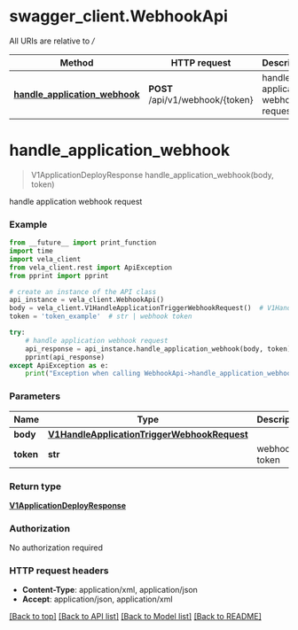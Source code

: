 # swagger_client.WebhookApi

All URIs are relative to */*

Method | HTTP request | Description
------------- | ------------- | -------------
[**handle_application_webhook**](WebhookApi.md#handle_application_webhook) | **POST** /api/v1/webhook/{token} | handle application webhook request

# **handle_application_webhook**
> V1ApplicationDeployResponse handle_application_webhook(body, token)

handle application webhook request

### Example

```python
from __future__ import print_function
import time
import vela_client
from vela_client.rest import ApiException
from pprint import pprint

# create an instance of the API class
api_instance = vela_client.WebhookApi()
body = vela_client.V1HandleApplicationTriggerWebhookRequest()  # V1HandleApplicationTriggerWebhookRequest | 
token = 'token_example'  # str | webhook token

try:
    # handle application webhook request
    api_response = api_instance.handle_application_webhook(body, token)
    pprint(api_response)
except ApiException as e:
    print("Exception when calling WebhookApi->handle_application_webhook: %s\n" % e)
```

### Parameters

Name | Type | Description  | Notes
------------- | ------------- | ------------- | -------------
 **body** | [**V1HandleApplicationTriggerWebhookRequest**](V1HandleApplicationTriggerWebhookRequest.md)|  | 
 **token** | **str**| webhook token | 

### Return type

[**V1ApplicationDeployResponse**](V1ApplicationDeployResponse.md)

### Authorization

No authorization required

### HTTP request headers

 - **Content-Type**: application/xml, application/json
 - **Accept**: application/json, application/xml

[[Back to top]](#) [[Back to API list]](../vela-client/README.md#documentation-for-api-endpoints) [[Back to Model list]](../vela-client/README.md#documentation-for-models) [[Back to README]](../vela-client/README.md)

